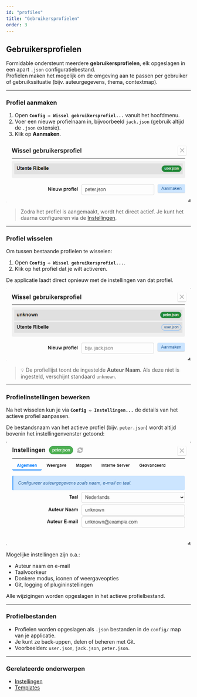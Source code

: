 ```yaml
---
id: "profiles"
title: "Gebruikersprofielen"
order: 3
---
```


## Gebruikersprofielen

Formidable ondersteunt meerdere **gebruikersprofielen**, elk opgeslagen in een apart `.json` configuratiebestand.  
Profielen maken het mogelijk om de omgeving aan te passen per gebruiker of gebruikssituatie (bijv. auteurgegevens, thema, contextmap).

---

### Profiel aanmaken

1. Open **`Config ⇨ Wissel gebruikersprofiel...`** vanuit het hoofdmenu.  
2. Voer een nieuwe profielnaam in, bijvoorbeeld `jack.json` (gebruik altijd de `.json` extensie).  
3. Klik op **Aanmaken**.

![Nieuw profiel aanmaken](images/profile-switch-new.nl.png)

> Zodra het profiel is aangemaakt, wordt het direct actief. Je kunt het daarna configureren via de [Instellingen](#settings).

---

### Profiel wisselen

Om tussen bestaande profielen te wisselen:

1. Open **`Config ⇨ Wissel gebruikersprofiel...`**.  
2. Klik op het profiel dat je wilt activeren.

De applicatie laadt direct opnieuw met de instellingen van dat profiel.

![Profiel kiezen](images/profile-switch-added.nl.png)

> 💡 De profiel­lijst toont de ingestelde **Auteur Naam**. Als deze niet is ingesteld, verschijnt standaard `unknown`.

---

### Profielinstellingen bewerken

Na het wisselen kun je via **`Config ⇨ Instellingen...`** de details van het actieve profiel aanpassen.

De bestandsnaam van het actieve profiel (bijv. `peter.json`) wordt altijd bovenin het instellingenvenster getoond:

![Profielinstellingen bewerken](images/profile-switch-edit-settings.nl.png)

Mogelijke instellingen zijn o.a.:

- Auteur naam en e-mail  
- Taalvoorkeur  
- Donkere modus, iconen of weergaveopties  
- Git, logging of plugininstellingen  

Alle wijzigingen worden opgeslagen in het actieve profielbestand.

---

### Profielbestanden

- Profielen worden opgeslagen als `.json` bestanden in de `config/` map van je applicatie.  
- Je kunt ze back-uppen, delen of beheren met Git.  
- Voorbeelden: `user.json`, `jack.json`, `peter.json`.

---

### Gerelateerde onderwerpen

- [Instellingen](#settings)  
- [Templates](#templates)
